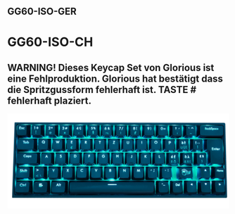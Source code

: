 ## GG60-ISO-GER
# GG60-ISO-CH
## WARNING! Dieses Keycap Set von Glorious ist eine Fehlproduktion. Glorious hat bestätigt dass die Spritzgussform fehlerhaft ist. TASTE # fehlerhaft plaziert.

![LAYOUT](/gg60_iso_ch.JPG)
